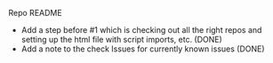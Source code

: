 
Repo README
* Add a step before #1 which is checking out all the right repos and setting up the html file with script imports, etc. (DONE)
* Add a note to the check Issues for currently known issues (DONE)